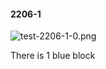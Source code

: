 #### 2206-1
![test-2206-1-0.png](https://github.com/lil-lab/nlvr/raw/master/nlvr/test/images/6/test-2206-1-0.png "test-2206-1-0.png")

There is 1 blue block